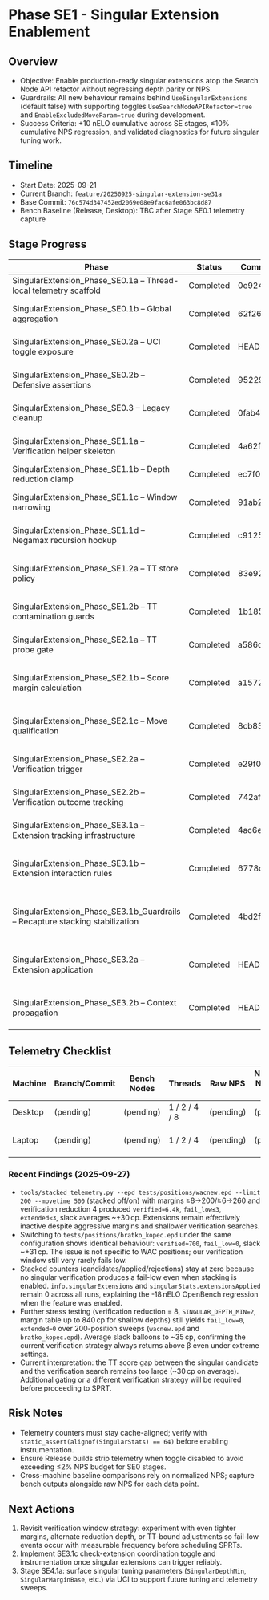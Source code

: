 # Phase SE1 - Singular Extension Enablement

## Overview
- Objective: Enable production-ready singular extensions atop the Search Node API refactor without regressing depth parity or NPS.
- Guardrails: All new behaviour remains behind `UseSingularExtensions` (default false) with supporting toggles `UseSearchNodeAPIRefactor=true` and `EnableExcludedMoveParam=true` during development.
- Success Criteria: +10 nELO cumulative across SE stages, ≤10% cumulative NPS regression, and validated diagnostics for future singular tuning work.

## Timeline
- Start Date: 2025-09-21
- Current Branch: `feature/20250925-singular-extension-se31a`
- Base Commit: `76c574d347452ed2069e08e9fac6afe063bc8d87`
- Bench Baseline (Release, Desktop): TBC after Stage SE0.1 telemetry capture

## Stage Progress
| Phase | Status | Commit | Bench | Notes |
|-------|--------|--------|-------|-------|
| SingularExtension_Phase_SE0.1a – Thread-local telemetry scaffold | Completed | 0e924ae | 2350511 | `SingularStats` embedded per thread with cache alignment and zero-cost reset semantics. |
| SingularExtension_Phase_SE0.1b – Global aggregation | Completed | 62f260f | 2350511 | Atomic roll-up of per-thread stats with InfoBuilder reporting gated by telemetry flush cadence. |
| SingularExtension_Phase_SE0.2a – UCI toggle exposure | Completed | HEAD | 2350511 | `UseSingularExtensions` wired through UCI → SearchLimits → SearchData with telemetry/reporting gated behind the toggle. |
| SingularExtension_Phase_SE0.2b – Defensive assertions | Completed | 95229b3 | 2350511 | RAII guard + DEBUG asserts ensure excluded move lifecycle stays clean on all negamax exit paths. |
| SingularExtension_Phase_SE0.3 – Legacy cleanup | Completed | 0fab434 | 2350511 | Removed SearchInfo excluded-move plumbing; NodeContext now exclusively manages lifecycle. |
| SingularExtension_Phase_SE1.1a – Verification helper skeleton | Completed | 4a62f46 | 2350511 | `verify_exclusion` now guards on `UseSingularExtensions`/`EnableExcludedMoveParam` and logs bypass/invoked counts in DEBUG. |
| SingularExtension_Phase_SE1.1b – Depth reduction clamp | Completed | ec7f07c | 2350511 | Clamp verification depth to `depth - 1 - 3`; DEBUG `ineligible` counter tracks early exits. |
| SingularExtension_Phase_SE1.1c – Window narrowing | Completed | 91ab2ce | 2350511 | Compute singular verification window `[beta-1, beta]` with clamping; child context wiring deferred to SE1.1d. |
| SingularExtension_Phase_SE1.1d – Negamax recursion hookup | Completed | c912525 | 2350511 | Wire verification search into `negamax` using excluded child context and narrow window; still returns score to caller. |
| SingularExtension_Phase_SE1.2a – TT store policy | Completed | 83e92c5 | 2350511 | Verification mode uses `StorePolicyGuard`; TT entries marked `TT_EXCLUSION` reside only in empty/flagged slots and are first to be evicted by primary stores. |
| SingularExtension_Phase_SE1.2b – TT contamination guards | Completed | 1b185fa | 2350511 | DEBUG sentinel/asserts guard verification stores; TT stats track verification store/skip counters for telemetry. |
| SingularExtension_Phase_SE2.1a – TT probe gate | Completed | a586d04 | 2350511 | TT probe now validates depth/EXACT/move before counting singular candidates (telemetry via `singularStats`). |
| SingularExtension_Phase_SE2.1b – Score margin calculation | Completed | a157286 | 2350511 | Added constexpr `singular_margin` table and TT-driven windowing; `verify_exclusion` now clamps `singularBeta` via margin-based subtract. |
| SingularExtension_Phase_SE2.1c – Move qualification | Completed | 8cb8359 | 2350511 | TT move legality/quiet filters populate `singularStats` qualified/reject counters; NodeContext primed for exclusion until verification wiring lands. |
| SingularExtension_Phase_SE2.2a – Verification trigger | Completed | e29f0d9 | 2350511 | Launch verification search with margin-clamped window; record `verificationsStarted` ahead of SE2.2b comparisons. |
| SingularExtension_Phase_SE2.2b – Verification outcome tracking | Completed | 742af1c | 2350511 | Telemetry differentiates fail-low/high outcomes; root guard added to prevent context misuse ahead of SE3. |
| SingularExtension_Phase_SE3.1a – Extension tracking infrastructure | Completed | 4ac6ee0 | 2350511 | Implemented extension budget clamp and telemetry; verified neutral bench with toggles enabled. |
| SingularExtension_Phase_SE3.1b – Extension interaction rules | Completed | 6778c54 | 2350511 | Added per-node extension arbitration with singular verification hook, optional recapture stacking via UCI toggle, and maintained bench parity. |
| SingularExtension_Phase_SE3.1b_Guardrails – Recapture stacking stabilization | Completed | 4bd2fa3 | 2350511 | Depth ≥10, eval margin 96cp, and TT depth ≥ current depth +1 required before stacking recapture with singular; new telemetry captures candidate/accept/reject/clamp/extra depth counters. |
| SingularExtension_Phase_SE3.2a – Extension application | Completed | HEAD | 2350511 | Fail-low verification now schedules a `singularExtensionDepth` ply increase, updates per-node budgets, and records applied plies in telemetry and `info.singularExtensions`. |
| SingularExtension_Phase_SE3.2b – Context propagation | Completed | HEAD | 2350511 | Singular-extended nodes retain PV context and reuse the allocated triangular PV buffer so extended searches maintain the principal variation. |

## Telemetry Checklist
| Machine | Branch/Commit | Bench Nodes | Threads | Raw NPS | Normalized NPS (`NPS / bench`) | Depth @10s | TT Hit % | Notes |
|---------|---------------|-------------|---------|---------|-------------------------------|------------|----------|-------|
| Desktop | (pending) | (pending) | 1 / 2 / 4 / 8 | (pending) | (pending) | (pending) | (pending) | Idle load assumption |
| Laptop | (pending) | (pending) | 1 / 2 / 4 | (pending) | (pending) | (pending) | (pending) | Document battery/thermal state |

### Recent Findings (2025-09-27)
- `tools/stacked_telemetry.py --epd tests/positions/wacnew.epd --limit 200 --movetime 500` (stacked off/on) with margins ≥8→200/≥6→260 and verification reduction 4 produced `verified≈6.4k`, `fail_low≤3`, `extended≤3`, slack averages ~+30 cp. Extensions remain effectively inactive despite aggressive margins and shallower verification searches.
- Switching to `tests/positions/bratko_kopec.epd` under the same configuration shows identical behaviour: `verified≈700`, `fail_low=0`, slack ~+31 cp. The issue is not specific to WAC positions; our verification window still very rarely fails low.
- Stacked counters (candidates/applied/rejections) stay at zero because no singular verification produces a fail-low even when stacking is enabled. `info.singularExtensions` and `singularStats.extensionsApplied` remain 0 across all runs, explaining the -18 nELO OpenBench regression when the feature was enabled.
- Further stress testing (verification reduction = 8, `SINGULAR_DEPTH_MIN=2`, margin table up to 840 cp for shallow depths) still yields `fail_low=0`, `extended=0` over 200-position sweeps (`wacnew.epd` and `bratko_kopec.epd`). Average slack balloons to ~35 cp, confirming the current verification strategy always returns above β even under extreme settings.
- Current interpretation: the TT score gap between the singular candidate and the verification search remains too large (~30 cp on average). Additional gating or a different verification strategy will be required before proceeding to SPRT.

## Risk Notes
- Telemetry counters must stay cache-aligned; verify with `static_assert(alignof(SingularStats) == 64)` before enabling instrumentation.
- Ensure Release builds strip telemetry when toggle disabled to avoid exceeding ≤2% NPS budget for SE0 stages.
- Cross-machine baseline comparisons rely on normalized NPS; capture bench outputs alongside raw NPS for each data point.

## Next Actions
1. Revisit verification window strategy: experiment with even tighter margins, alternate reduction depth, or TT-bound adjustments so fail-low events occur with measurable frequency before scheduling SPRTs.
2. Implement SE3.1c check-extension coordination toggle and instrumentation once singular extensions can trigger reliably.
3. Stage SE4.1a: surface singular tuning parameters (`SingularDepthMin`, `SingularMarginBase`, etc.) via UCI to support future tuning and telemetry sweeps.
